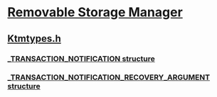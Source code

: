 # [Removable Storage Manager](../_fs/index.md)
## [Ktmtypes.h](index.md)
### [_TRANSACTION_NOTIFICATION structure](../ktmtypes/ns-ktmtypes-_transaction_notification.md)
### [_TRANSACTION_NOTIFICATION_RECOVERY_ARGUMENT structure](../ktmtypes/ns-ktmtypes-_transaction_notification_recovery_argument.md)

